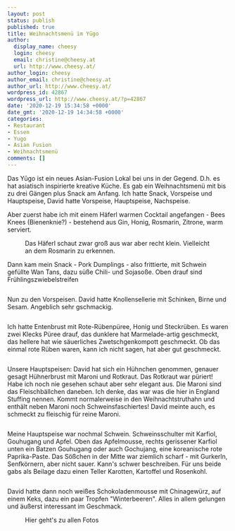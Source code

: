 ```yaml
---
layout: post
status: publish
published: true
title: Weihnachtsmenü im Yūgo
author:
  display_name: cheesy
  login: cheesy
  email: christine@cheesy.at
  url: http://www.cheesy.at/
author_login: cheesy
author_email: christine@cheesy.at
author_url: http://www.cheesy.at/
wordpress_id: 42867
wordpress_url: http://www.cheesy.at/?p=42867
date: '2020-12-19 15:34:58 +0000'
date_gmt: '2020-12-19 14:34:58 +0000'
categories:
- Restaurant
- Essen
- Yugo
- Asian Fusion
- Weihnachtsmenü
comments: []
---
```

<!-- wp:paragraph -->
Das Yūgo ist ein neues Asian-Fusion Lokal bei uns in der Gegend. D.h. es hat asiatisch inspirierte kreative Küche. Es gab ein Weihnachtsmenü mit bis zu drei Gängen plus Snack am Anfang. Ich hatte Snack, Vorspeise und Hauptspeise, David hatte Vorspeise, Hauptspeise, Nachspeise.
<!-- /wp:paragraph -->
<!-- wp:paragraph -->
Aber zuerst habe ich mit einem Häferl warmen Cocktail angefangen - Bees Knees (Bienenknie?) - bestehend aus Gin, Honig, Rosmarin, Zitrone, warm serviert.
<!-- /wp:paragraph -->
<!-- wp:image {"id":42857} -->
<figure class="wp-block-image"><img src="http://www.cheesy.at/wp-content/uploads/Yugo-002.jpg" alt="" class="wp-image-42857"><br>
<figcaption>Das Häferl schaut zwar groß aus war aber recht klein. Vielleicht an dem Rosmarin zu erkennen.<br></figcaption>
</figure>
<!-- /wp:image -->
<!-- wp:paragraph -->
Dann kam mein Snack - Pork Dumplings - also frittierte, mit Schwein gefüllte Wan Tans, dazu süße Chili- und Sojasoße. Oben drauf sind Frühlingszwiebelstreifen
<!-- /wp:paragraph -->
<!-- wp:image {"id":42858} -->
<figure class="wp-block-image"><img src="http://www.cheesy.at/wp-content/uploads/Yugo-003.jpg" alt="" class="wp-image-42858"></figure>
<!-- /wp:image -->
<!-- wp:paragraph -->
Nun zu den Vorspeisen. David hatte Knollensellerie mit Schinken, Birne und Sesam. Angeblich sehr gschmackig.
<!-- /wp:paragraph -->
<!-- wp:image {"id":42860} -->
<figure class="wp-block-image"><img src="http://www.cheesy.at/wp-content/uploads/Yugo-005.jpg" alt="" class="wp-image-42860"></figure>
<!-- /wp:image -->
<!-- wp:paragraph -->
Ich hatte Entenbrust mit Rote-Rübenpüree, Honig und Steckrüben. Es waren zwei Klecks Püree drauf, das dunklere hat Marmelade-artig geschmeckt, das hellere hat wie säuerliches Zwetschgenkompott geschmeckt. Ob das einmal rote Rüben waren, kann ich nicht sagen, hat aber gut geschmeckt.
<!-- /wp:paragraph -->
<!-- wp:image {"id":42859} -->
<figure class="wp-block-image"><img src="http://www.cheesy.at/wp-content/uploads/Yugo-004.jpg" alt="" class="wp-image-42859"></figure>
<!-- /wp:image -->
<!-- wp:paragraph -->
Unsere Hauptspeisen: David hat sich ein Hühnchen genommen, genauer gesagt Hühnerbrust mit Maroni und Rotkraut. Das Rotkraut war püriert! Habe ich noch nie gesehen schaut aber sehr elegant aus. Die Maroni sind das Fleischbällchen daneben. Ich denke, das war was die hier in England Stuffing nennen. Kommt normalerweise in den Weihnachtstruthahn und enthält neben Maroni noch Schweinsfaschiertes! David meinte auch, es schmeckt zu fleischig für reine Maroni.
<!-- /wp:paragraph -->
<!-- wp:image {"id":42863} -->
<figure class="wp-block-image"><img src="http://www.cheesy.at/wp-content/uploads/Yugo-008.jpg" alt="" class="wp-image-42863"></figure>
<!-- /wp:image -->
<!-- wp:paragraph -->
Meine Hauptspeise war nochmal Schwein. Schweinsschulter mit Karfiol, Gouhugang und Apfel. Oben das Apfelmousse, rechts gerissener Karfiol unten ein Batzen Gouhugang oder auch Gochujang, eine koreanische rote Paprika-Paste. Das Sößchen in der Mitte war ziemlich scharf - mit Gurkerln, Senfkörnern, aber nicht sauer. Kann's schwer beschreiben. Für uns beide gabs als Beilage dazu einen Teller Karotten, Kartoffel und Rosenkohl.
<!-- /wp:paragraph -->
<!-- wp:image {"id":42862} -->
<figure class="wp-block-image"><img src="http://www.cheesy.at/wp-content/uploads/Yugo-007.jpg" alt="" class="wp-image-42862"></figure>
<!-- /wp:image -->
<!-- wp:paragraph -->
David hatte dann noch weißes Schokoladenmousse mit Chinagewürz, auf einem Keks, dazu ein paar Tropfen "Winterbeeren". Alles in allem gelungen und äußerst interessant im Geschmack.
<!-- /wp:paragraph -->
<!-- wp:image {"id":42865,"linkDestination":"custom"} -->
<figure class="wp-block-image"><a href="http://www.cheesy.at/fotos/events/2016-2020/2020-2/weihnachts-menu-im-yugo/"><img src="http://www.cheesy.at/wp-content/uploads/Yugo-010.jpg" alt="" class="wp-image-42865"></a><br>
<figcaption>Hier geht's zu allen Fotos</figcaption>
</figure>
<!-- /wp:image -->
<!-- wp:paragraph -->
<!-- /wp:paragraph -->
